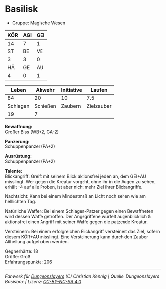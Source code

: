 # Basilisk  
- Gruppe: Magische Wesen  

| KÖR | AGI | GEI |  
| --- | --- | --- |  
| 14  | 7   | 1   |
| ST  | BE  | VE  |  
| 3   | 3   | 0   |
| HÄ  | GE  | AU  |  
| 4   | 0   | 1   |


| Leben    | Abwehr   | Initiative | Laufen     |
| -------- | -------- | ---------- | ---------- |
| 84       | 20       | 10         | 7.5        |
| Schlagen | Schießen | Zaubern    | Zielzauber |
| 19       | 7        |            |            |

**Bewaffnung:**  
Großer Biss (WB+2, GA-2)

**Panzerung:**  
Schuppenpanzer (PA+2)

**Ausrüstung:**  
Schuppenpanzer (PA+2)

**Talente:**  
Blickangriff: Greift mit seinem Blick aktionsfrei jeden an, dem GEI+AU misslingt. Wer gegen die Kreatur vorgeht, ohne ihr in die Augen zu sehen, erhält -4 auf alle Proben, ist aber nicht mehr Ziel ihrer Blickangriffe. 

Nachtsicht: Kann bei einem Mindestmaß an Licht noch sehen wie am helllichten Tag. 

Natürliche Waffen: Bei einem Schlagen-Patzer gegen einen Bewaffneten wird dessen Waffe getroffen. Der Angegriffene würfelt augenblicklich & aktionsfrei einen Angriff mit seiner Waffe gegen die patzende Kreatur. 

Versteinern: Bei einem erfolgreichen Blickangriff versteinert das Ziel, sofern diesem KÖR+AU misslingt. Eine Versteinerung kann durch den Zauber Allheilung aufgehoben werden. 


Gegnerhärte: 18  
Größe: Groß  
Erfahrungspunkte: 206  



___
*Fanwerk für [Dungeonslayers](https://www.dungeonslayers.net/) (C) Christian Kennig | Quelle: Dungeonslayers Basisbox | Lizenz: [CC-BY-NC-SA 4.0](https://creativecommons.org/licenses/by-nc-sa/4.0/deed.de)*